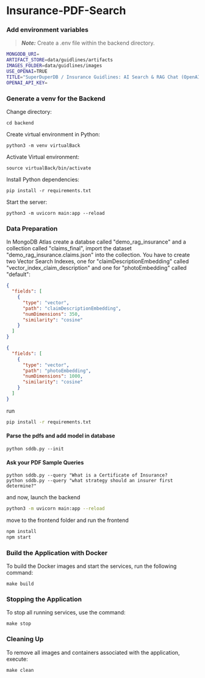 # Insurance-PDF-Search

### Add environment variables

> **_Note:_** Create a .env file within the backend directory.

```bash
MONGODB_URI=
ARTIFACT_STORE=data/guidlines/artifacts
IMAGES_FOLDER=data/guidlines/images
USE_OPENAI=TRUE
TITLE="SuperDuperDB / Insurance Guidlines: AI Search & RAG Chat (OpenAI)"
OPENAI_API_KEY=
```

### Generate a venv for the Backend

Change directory:

```
cd backend
```

Create virtual environment in Python:

```
python3 -m venv virtualBack
```

Activate Virtual environment:

```
source virtualBack/bin/activate
```

Install Python dependencies:

```
pip install -r requirements.txt
```

Start the server:

```
python3 -m uvicorn main:app --reload
```

### Data Preparation

In MongoDB Atlas create a databse called "demo_rag_insurance" and a collection called "claims_final", import the dataset "demo_rag_insurance.claims.json" into the collection. You have to create two Vector Search Indexes, one for "claimDescriptionEmbedding" called "vector_index_claim_description" and one for "photoEmbedding" called "default":

```json
{
  "fields": [
    {
      "type": "vector",
      "path": "claimDescriptionEmbedding",
      "numDimensions": 350,
      "similarity": "cosine"
    }
  ]
}
```

```json
{
  "fields": [
    {
      "type": "vector",
      "path": "photoEmbedding",
      "numDimensions": 1000,
      "similarity": "cosine"
    }
  ]
}
```

run

```bash
pip install -r requirements.txt
```

#### Parse the pdfs and add model in database

```
python sddb.py --init
```

#### Ask your PDF Sample Queries

```
python sddb.py --query "What is a Certificate of Insurance?
python sddb.py --query "what strategy should an insurer first determine?"
```

and now, launch the backend

```bash
python3 -m uvicorn main:app --reload
```

move to the frontend folder and run the frontend

```bash
npm install
npm start
```

### Build the Application with Docker

To build the Docker images and start the services, run the following command:

```
make build
```

### Stopping the Application

To stop all running services, use the command:

```
make stop
```

### Cleaning Up

To remove all images and containers associated with the application, execute:

```
make clean
```

```

```
